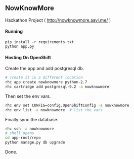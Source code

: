 ## NowKnowMore

Hackathon Project ( http://nowknowmore.aavi.me/ )


#### Running

```
pip install -r requirements.txt
python app.py
```


#### Hosting On OpenShift

Create the app and add postgresql db.

```bash
# create it in a different location
rhc app create nowknowmore python-2.7
rhc cartridge add postgresql-9.2 -a nowknowmore
```
Then set the env vars.

```bash
rhc env set CONFIG=config.OpenShiftConfig -a nowknowmore
rhc env list -a nowknowmore  # list the vars
```
Finally sync the database.

```bash
rhc ssh -a nowknowmore
# shell opens
cd app-root/repo
python manage.py db upgrade
```
Done.
